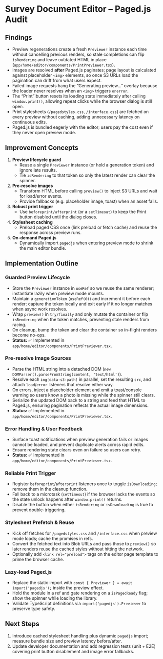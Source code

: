 # Survey Document Editor – Paged.js Audit

## Findings
- Preview regenerations create a fresh `Previewer` instance each time without cancelling previous renders, so stale completions can flip `isRendering` and leave outdated HTML in place (`app/home/editor/components/PrintPreviewer.tsx`).
- Images are resolved **after** Paged.js paginates; page layout is calculated against placeholder `<img>` elements, so once S3 URLs load the pagination can drift from what users expect.
- Failed image requests hang the “Generating preview…” overlay because the loader never resolves when an `<img>` triggers `onerror`.
- The “Print” button resets its loading state immediately after calling `window.print()`, allowing repeat clicks while the browser dialog is still open.
- Print stylesheets (`/pagedstyles.css`, `/interface.css`) are fetched on every preview without caching, adding unnecessary latency on continuous edits.
- Paged.js is bundled eagerly with the editor; users pay the cost even if they never open preview mode.

## Improvement Concepts
1. **Preview lifecycle guard**
   - Reuse a single `Previewer` instance (or hold a generation token) and ignore late results.
   - Tie `isRendering` to that token so only the latest render can clear the spinner.
2. **Pre-resolve images**
   - Transform HTML before calling `preview()` to inject S3 URLs and wait for load/error events.
   - Provide fallbacks (e.g. placeholder image, toast) when an asset fails.
3. **Robust print trigger**
   - Use `beforeprint/afterprint` (or a `setTimeout`) to keep the Print button disabled until the dialog closes.
4. **Stylesheet caching**
   - Preload paged CSS once (link preload or fetch cache) and reuse the response across preview runs.
5. **On-demand Paged.js**
   - Dynamically import `pagedjs` when entering preview mode to shrink the main editor bundle.

## Implementation Outline

### Guarded Preview Lifecycle
- Store the `Previewer` instance in `useRef` so we reuse the same renderer; instantiate lazily when preview mode mounts.
- Maintain a `generationToken` (`useRef(0)`) and increment it before each render; capture the token locally and exit early if it no longer matches when async work resolves.
- Wrap `preview()` in `try/finally` and only mutate the container or flip `isRendering` when the token matches, preventing stale renders from racing.
- On cleanup, bump the token and clear the container so in-flight renders become no-ops.
- **Status:** ✅ Implemented in `app/home/editor/components/PrintPreviewer.tsx`.

### Pre-resolve Image Sources
- Parse the HTML string into a detached DOM (`new DOMParser().parseFromString(content, 'text/html')`).
- Resolve each `img[data-s3-path]` in parallel, set the resulting `src`, and attach `load`/`error` listeners that resolve either way.
- On errors, inject a placeholder element and emit a toast/console warning so users know a photo is missing while the spinner still clears.
- Serialize the updated DOM back to a string and feed that HTML to Paged.js, ensuring pagination reflects the actual image dimensions.
- **Status:** ✅ Implemented in `app/home/editor/components/PrintPreviewer.tsx`.

### Error Handling & User Feedback
- Surface toast notifications when preview generation fails or images cannot be loaded, and prevent duplicate alerts across rapid edits.
- Ensure rendering state clears even on failure so users can retry.
- **Status:** ✅ Implemented in `app/home/editor/components/PrintPreviewer.tsx`.

### Reliable Print Trigger
- Register `beforeprint`/`afterprint` listeners once to toggle `isDownloading`; remove them in the cleanup function.
- Fall back to a microtask (`setTimeout`) if the browser lacks the events so the state unlock happens after `window.print()` returns.
- Disable the button when either `isRendering` or `isDownloading` is true to prevent double-triggering.

### Stylesheet Prefetch & Reuse
- Kick off fetches for `/pagedstyles.css` and `/interface.css` when preview mode loads; cache the promises in refs.
- Convert the fetched text into Blob URLs and pass those to `preview()` so later renders reuse the cached styles without hitting the network.
- Optionally add `<link rel="preload">` tags on the editor page template to prime the browser cache.

### Lazy-load Paged.js
- Replace the static import with `const { Previewer } = await import('pagedjs');` inside the preview effect.
- Hold the module in a ref and gate rendering on a `isPagedReady` flag; show the spinner while loading the library.
- Validate TypeScript definitions via `import('pagedjs').Previewer` to preserve type safety.

## Next Steps
1. Introduce cached stylesheet handling plus dynamic `pagedjs` import; measure bundle size and preview latency before/after.
2. Update developer documentation and add regression tests (unit + E2E) covering print button disablement and image error fallbacks.
